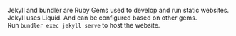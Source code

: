 Jekyll and bundler are Ruby Gems used to develop and run static websites. Jekyll uses Liquid. And can be configured based on other gems.   
Run `bundler exec jekyll serve` to host the website.
